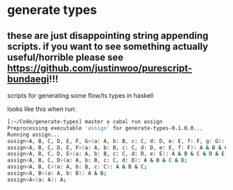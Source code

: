 # generate types

## these are just disappointing string appending scripts. if you want to see something actually useful/horrible please see https://github.com/justinwoo/purescript-bundaegi!!!

scripts for generating some flow/ts types in haskell

looks like this when run:

```sh
[:~/Code/generate-types] master ± cabal run assign
Preprocessing executable 'assign' for generate-types-0.1.0.0...
Running assign...
assign<A, B, C, D, E, F, G>(a: A, b: B, c: C, d: D, e: E, f: F, g: G): A & B & C & D & E & F & G;
assign<A, B, C, D, E, F>(a: A, b: B, c: C, d: D, e: E, f: F): A & B & C & D & E & F;
assign<A, B, C, D, E>(a: A, b: B, c: C, d: D, e: E): A & B & C & D & E;
assign<A, B, C, D>(a: A, b: B, c: C, d: D): A & B & C & D;
assign<A, B, C>(a: A, b: B, c: C): A & B & C;
assign<A, B>(a: A, b: B): A & B;
assign<A>(a: A): A;
```
